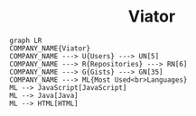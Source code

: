 <h1 align="center">Viator</h1>

```mermaid
graph LR
COMPANY_NAME{Viator}
COMPANY_NAME ---> U{Users} ---> UN[5]
COMPANY_NAME ---> R{Repositories} ---> RN[6]
COMPANY_NAME ---> G{Gists} ---> GN[35]
COMPANY_NAME ---> ML{Most Used<br>Languages}
ML --> JavaScript[JavaScript]
ML --> Java[Java]
ML --> HTML[HTML]
```
